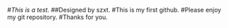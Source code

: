 #*This is a test.*
##Designed by szxt.
#This is my first github.
#Please enjoy my git repository.
#Thanks for you.
